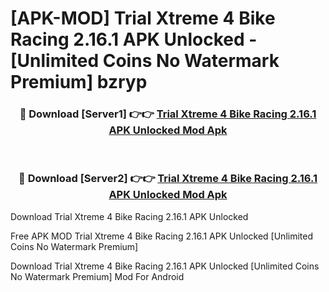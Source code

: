 # [APK-MOD] Trial Xtreme 4 Bike Racing 2.16.1 APK Unlocked - [Unlimited Coins No Watermark Premium] bzryp



<div align="center">
<h3>🔴 Download [Server1] 👉👉 <a href="https://momento.my/?title=Trial_Xtreme_4_Bike_Racing_2.16.1_APK_Unlocked">Trial Xtreme 4 Bike Racing 2.16.1 APK Unlocked Mod Apk</a></h3><br>

<h3>🔴 Download [Server2] 👉👉 <a href="https://momento.my/?title=Trial_Xtreme_4_Bike_Racing_2.16.1_APK_Unlocked">Trial Xtreme 4 Bike Racing 2.16.1 APK Unlocked Mod Apk</a></h3>
</div>



Download Trial Xtreme 4 Bike Racing 2.16.1 APK Unlocked 

Free APK MOD Trial Xtreme 4 Bike Racing 2.16.1 APK Unlocked [Unlimited Coins No Watermark Premium]

Download Trial Xtreme 4 Bike Racing 2.16.1 APK Unlocked [Unlimited Coins No Watermark Premium] Mod For Android
